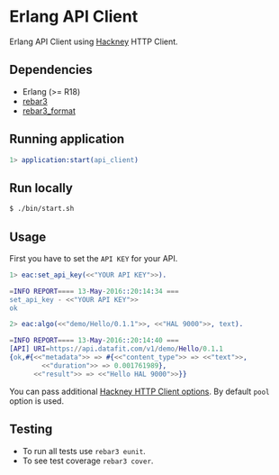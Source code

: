 # Erlang API Client

Erlang API Client using [Hackney](https://github.com/benoitc/hackney/) HTTP Client.

## Dependencies

* Erlang (>= R18)
* [rebar3](https://github.com/erlang/rebar3)
* [rebar3_format](https://github.com/AdRoll/rebar3_format)

## Running application

```erlang
1> application:start(api_client)
```

## Run locally

```bash
$ ./bin/start.sh
```

## Usage

First you have to set the `API KEY` for your API.

```erlang
1> eac:set_api_key(<<"YOUR API KEY">>).

=INFO REPORT==== 13-May-2016::20:14:34 ===
set_api_key - <<"YOUR API KEY">>
ok

2> eac:algo(<<"demo/Hello/0.1.1">>, <<"HAL 9000">>, text).

=INFO REPORT==== 13-May-2016::20:14:40 ===
[API] URI=https://api.datafit.com/v1/demo/Hello/0.1.1
{ok,#{<<"metadata">> => #{<<"content_type">> => <<"text">>,
        <<"duration">> => 0.001761989},
      <<"result">> => <<"Hello HAL 9000">>}}
```

You can pass additional [Hackney HTTP Client options](https://github.com/benoitc/hackney/blob/master/doc/hackney.md#request-4). By default `pool` option is used.

## Testing

- To run all tests use `rebar3 eunit`.
- To see test coverage `rebar3 cover`.
